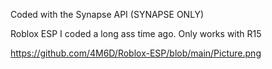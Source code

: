 Coded with the Synapse API (SYNAPSE ONLY)

Roblox ESP I coded a long ass time ago.
Only works with R15

https://github.com/4M6D/Roblox-ESP/blob/main/Picture.png
